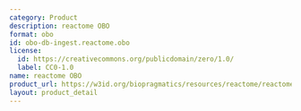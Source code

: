 ```yaml
---
category: Product
description: reactome OBO
format: obo
id: obo-db-ingest.reactome.obo
license:
  id: https://creativecommons.org/publicdomain/zero/1.0/
  label: CC0-1.0
name: reactome OBO
product_url: https://w3id.org/biopragmatics/resources/reactome/reactome.obo
layout: product_detail
---
```

